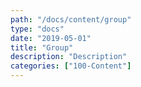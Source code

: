 ```yaml
---
path: "/docs/content/group"
type: "docs"
date: "2019-05-01"
title: "Group"
description: "Description"
categories: ["100-Content"]
---
```

